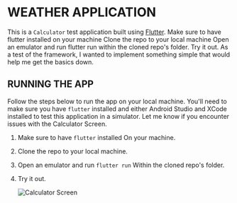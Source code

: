 # **WEATHER APPLICATION**

This is a `Calculator` test application 
built using [Flutter](https://docs.flutter.dev/). Make sure to have flutter installed on your machine
Clone the repo to your local machine
Open an emulator and run flutter run within the cloned repo's folder.
Try it out. As a test of the 
framework, I wanted to implement something
simple that would help me get the basics down.


## **RUNNING THE APP**

Follow the steps below to run the app 
on your local machine. You'll need to
make sure you have `flutter` installed
and either Android Studio and XCode
installed to test this application in
a simulator. Let me know if you
encounter issues with the 
Calculator Screen. 

1. Make sure to have `flutter` installed 
   On your machine.
       
 2. Clone the repo to your local machine.
      
 3. Open an emulator and run `flutter run`
    Within the cloned repo's folder.

 4. Try it out.
 

     ![Calculator Screen](screenshots/) 










